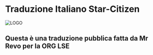 # Traduzione Italiano Star-Citizen

![LOGO](risorsa1.png)

## Questa è una traduzione pubblica fatta da Mr Revo per la ORG LSE
